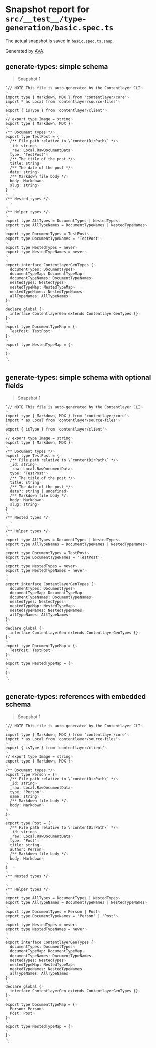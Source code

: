 # Snapshot report for `src/__test__/type-generation/basic.spec.ts`

The actual snapshot is saved in `basic.spec.ts.snap`.

Generated by [AVA](https://avajs.dev).

## generate-types: simple schema

> Snapshot 1

    `// NOTE This file is auto-generated by the Contentlayer CLI␊
    ␊
    import type { Markdown, MDX } from 'contentlayer/core'␊
    import * as Local from 'contentlayer/source-files'␊
    ␊
    export { isType } from 'contentlayer/client'␊
    ␊
    // export type Image = string␊
    export type { Markdown, MDX }␊
    ␊
    /** Document types */␊
    export type TestPost = {␊
      /** File path relative to \`contentDirPath\` */␊
      _id: string␊
      _raw: Local.RawDocumentData␊
      type: 'TestPost'␊
      /** The title of the post */␊
      title: string␊
      /** The date of the post */␊
      date: string␊
      /** Markdown file body */␊
      body: Markdown␊
      slug: string␊
    }  ␊
    ␊
    /** Nested types */␊
      ␊
    ␊
    /** Helper types */␊
    ␊
    export type AllTypes = DocumentTypes | NestedTypes␊
    export type AllTypeNames = DocumentTypeNames | NestedTypeNames␊
    ␊
    export type DocumentTypes = TestPost␊
    export type DocumentTypeNames = 'TestPost'␊
    ␊
    export type NestedTypes = never␊
    export type NestedTypeNames = never␊
    ␊
    ␊
    export interface ContentlayerGenTypes {␊
      documentTypes: DocumentTypes␊
      documentTypeMap: DocumentTypeMap␊
      documentTypeNames: DocumentTypeNames␊
      nestedTypes: NestedTypes␊
      nestedTypeMap: NestedTypeMap␊
      nestedTypeNames: NestedTypeNames␊
      allTypeNames: AllTypeNames␊
    }␊
    ␊
    declare global {␊
      interface ContentlayerGen extends ContentlayerGenTypes {}␊
    }␊
    ␊
    export type DocumentTypeMap = {␊
      TestPost: TestPost␊
    }␊
    ␊
    export type NestedTypeMap = {␊
    ␊
    }␊
    ␊
     `

## generate-types: simple schema with optional fields

> Snapshot 1

    `// NOTE This file is auto-generated by the Contentlayer CLI␊
    ␊
    import type { Markdown, MDX } from 'contentlayer/core'␊
    import * as Local from 'contentlayer/source-files'␊
    ␊
    export { isType } from 'contentlayer/client'␊
    ␊
    // export type Image = string␊
    export type { Markdown, MDX }␊
    ␊
    /** Document types */␊
    export type TestPost = {␊
      /** File path relative to \`contentDirPath\` */␊
      _id: string␊
      _raw: Local.RawDocumentData␊
      type: 'TestPost'␊
      /** The title of the post */␊
      title: string␊
      /** The date of the post */␊
      date?: string | undefined␊
      /** Markdown file body */␊
      body: Markdown␊
      slug: string␊
    }  ␊
    ␊
    /** Nested types */␊
      ␊
    ␊
    /** Helper types */␊
    ␊
    export type AllTypes = DocumentTypes | NestedTypes␊
    export type AllTypeNames = DocumentTypeNames | NestedTypeNames␊
    ␊
    export type DocumentTypes = TestPost␊
    export type DocumentTypeNames = 'TestPost'␊
    ␊
    export type NestedTypes = never␊
    export type NestedTypeNames = never␊
    ␊
    ␊
    export interface ContentlayerGenTypes {␊
      documentTypes: DocumentTypes␊
      documentTypeMap: DocumentTypeMap␊
      documentTypeNames: DocumentTypeNames␊
      nestedTypes: NestedTypes␊
      nestedTypeMap: NestedTypeMap␊
      nestedTypeNames: NestedTypeNames␊
      allTypeNames: AllTypeNames␊
    }␊
    ␊
    declare global {␊
      interface ContentlayerGen extends ContentlayerGenTypes {}␊
    }␊
    ␊
    export type DocumentTypeMap = {␊
      TestPost: TestPost␊
    }␊
    ␊
    export type NestedTypeMap = {␊
    ␊
    }␊
    ␊
     `

## generate-types: references with embedded schema

> Snapshot 1

    `// NOTE This file is auto-generated by the Contentlayer CLI␊
    ␊
    import type { Markdown, MDX } from 'contentlayer/core'␊
    import * as Local from 'contentlayer/source-files'␊
    ␊
    export { isType } from 'contentlayer/client'␊
    ␊
    // export type Image = string␊
    export type { Markdown, MDX }␊
    ␊
    /** Document types */␊
    export type Person = {␊
      /** File path relative to \`contentDirPath\` */␊
      _id: string␊
      _raw: Local.RawDocumentData␊
      type: 'Person'␊
      name: string␊
      /** Markdown file body */␊
      body: Markdown␊
    ␊
    }␊
    ␊
    export type Post = {␊
      /** File path relative to \`contentDirPath\` */␊
      _id: string␊
      _raw: Local.RawDocumentData␊
      type: 'Post'␊
      title: string␊
      author: Person␊
      /** Markdown file body */␊
      body: Markdown␊
    ␊
    }  ␊
    ␊
    /** Nested types */␊
      ␊
    ␊
    /** Helper types */␊
    ␊
    export type AllTypes = DocumentTypes | NestedTypes␊
    export type AllTypeNames = DocumentTypeNames | NestedTypeNames␊
    ␊
    export type DocumentTypes = Person | Post␊
    export type DocumentTypeNames = 'Person' | 'Post'␊
    ␊
    export type NestedTypes = never␊
    export type NestedTypeNames = never␊
    ␊
    ␊
    export interface ContentlayerGenTypes {␊
      documentTypes: DocumentTypes␊
      documentTypeMap: DocumentTypeMap␊
      documentTypeNames: DocumentTypeNames␊
      nestedTypes: NestedTypes␊
      nestedTypeMap: NestedTypeMap␊
      nestedTypeNames: NestedTypeNames␊
      allTypeNames: AllTypeNames␊
    }␊
    ␊
    declare global {␊
      interface ContentlayerGen extends ContentlayerGenTypes {}␊
    }␊
    ␊
    export type DocumentTypeMap = {␊
      Person: Person␊
      Post: Post␊
    }␊
    ␊
    export type NestedTypeMap = {␊
    ␊
    }␊
    ␊
     `
